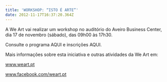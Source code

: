 ```yaml
---
title: 'WORKSHOP: “ISTO É ARTE”'
date: 2012-11-17T16:37:20.364Z
---
```

A We Art vai realizar um workshop no auditório do Aveiro Business Center, dia 17 de novembro (sábado), das 09h00 às 17h30.



Consulte o programa AQUI e inscrições AQUI.



Mais informações sobre esta iniciativa e outras atividades da We Art em:

www.weart.pt

www.facebook.com/weart.pt

